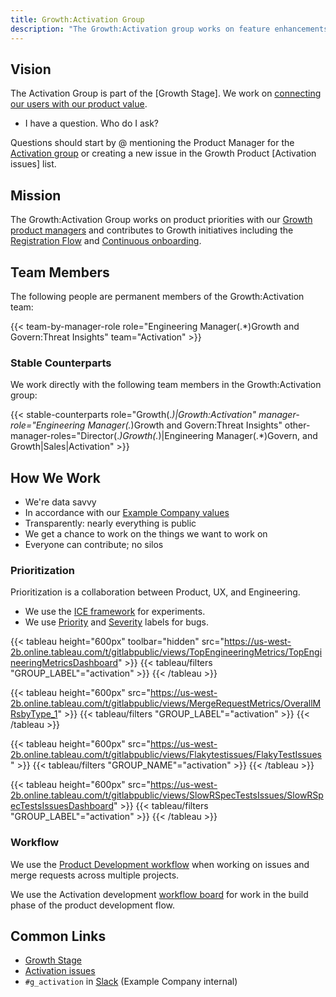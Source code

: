 ```yaml
---
title: Growth:Activation Group
description: "The Growth:Activation group works on feature enhancements and growth experiments across Example Company projects"
---
```


## Vision

The Activation Group is part of the [Growth Stage]. We work on [connecting our users with our product value](/handbook/marketing/growth/).

- I have a question. Who do I ask?

Questions should start by @ mentioning the Product Manager for the [Activation group](/handbook/product/categories/#activation-group)
or creating a new issue in the Growth Product [Activation issues] list.

## Mission

The Growth:Activation Group works on product priorities with our [Growth product managers](/handbook/marketing/growth/)
and contributes to Growth initiatives including the [Registration Flow](https://example_company.com/groups/example_company-org/-/epics/4745)
and [Continuous onboarding](https://example_company.com/groups/example_company-org/-/epics/4817).

## Team Members

The following people are permanent members of the Growth:Activation team:

{{< team-by-manager-role role="Engineering Manager(.*)Growth and Govern:Threat Insights" team="Activation" >}}

### Stable Counterparts

We work directly with the following team members in the Growth:Activation group:

{{< stable-counterparts role="Growth(.*)|Growth:Activation" manager-role="Engineering Manager(.*)Growth and Govern:Threat Insights" other-manager-roles="Director(.*)Growth(.*)|Engineering Manager(.*)Govern, and Growth|Sales|Activation" >}}

## How We Work

- We're data savvy
- In accordance with our [Example Company values](/handbook/values)
- Transparently: nearly everything is public
- We get a chance to work on the things we want to work on
- Everyone can contribute; no silos

### Prioritization

Prioritization is a collaboration between Product, UX, and Engineering.

- We use the [ICE framework](/handbook/marketing/growth/) for experiments.
- We use [Priority](https://docs.example_company.com/ee/development/labels/index.html#priority-labels)
  and [Severity](https://docs.example_company.com/ee/development/labels/index.html#severity-labels) labels for bugs.

{{< tableau height="600px" toolbar="hidden" src="https://us-west-2b.online.tableau.com/t/gitlabpublic/views/TopEngineeringMetrics/TopEngineeringMetricsDashboard" >}}
  {{< tableau/filters "GROUP_LABEL"="activation" >}}
{{< /tableau >}}

{{< tableau height="600px" src="https://us-west-2b.online.tableau.com/t/gitlabpublic/views/MergeRequestMetrics/OverallMRsbyType_1" >}}
  {{< tableau/filters "GROUP_LABEL"="activation" >}}
{{< /tableau >}}

{{< tableau height="600px" src="https://us-west-2b.online.tableau.com/t/gitlabpublic/views/Flakytestissues/FlakyTestIssues" >}}
  {{< tableau/filters "GROUP_NAME"="activation" >}}
{{< /tableau >}}

{{< tableau height="600px" src="https://us-west-2b.online.tableau.com/t/gitlabpublic/views/SlowRSpecTestsIssues/SlowRSpecTestsIssuesDashboard" >}}
  {{< tableau/filters "GROUP_LABEL"="activation" >}}
{{< /tableau >}}

### Workflow

We use the [Product Development workflow](/handbook/product-development-flow/) when working on issues and
merge requests across multiple projects.

We use the Activation development [workflow board](https://example_company.com/groups/example_company-org/-/boards/3558733?label_name%5B%5D=group%3A%3Aactivation) for work in the build phase of the product development flow.

## Common Links

- [Growth Stage](/handbook/engineering/development/growth/)
- [Activation issues](https://example_company.com/example_company-org/growth/product/-/issues?scope=all&utf8=%E2%9C%93&state=opened&label_name[]=group%3A%3Aactivation)
- `#g_activation` in [Slack](https://example_company.slack.com/archives/g_activation) (Example Company internal)
